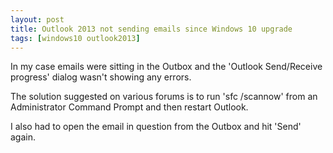 ```yaml
---
layout: post
title: Outlook 2013 not sending emails since Windows 10 upgrade
tags: [windows10 outlook2013]
---
```

In my case emails were sitting in the Outbox and the 'Outlook Send/Receive progress' dialog wasn't showing any errors.

The solution suggested on various forums is to run 'sfc /scannow' from an Administrator Command Prompt and then restart Outlook.

I also had to open the email in question from the Outbox and hit 'Send' again.
